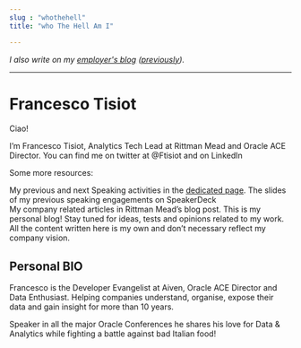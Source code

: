 ```yaml
---
slug : "whothehell"
title: "who The Hell Am I"

---
```


_I also write on my [employer's blog](https://www.confluent.io/blog/author/robin/) ([previously](http://ritt.md/ftisiot))._

---
# Francesco Tisiot

Ciao!

I’m Francesco Tisiot, Analytics Tech Lead at Rittman Mead and Oracle ACE Director. You can find me on twitter at @Ftisiot and on LinkedIn

Some more resources:

My previous and next Speaking activities in the [dedicated page](/speaking-activities).
The slides of my previous speaking engagements on SpeakerDeck  
My company related articles in Rittman Mead’s blog post.
This is my personal blog! Stay tuned for ideas, tests and opinions related to my work. All the content written here is my own and don’t necessary reflect my company vision.

## Personal BIO

Francesco is the Developer Evangelist at Aiven, Oracle ACE Director and Data Enthusiast. Helping companies understand, organise, expose their data and gain insight for more than 10 years.

Speaker in all the major Oracle Conferences he shares his love for Data & Analytics while fighting a battle against bad Italian food!
